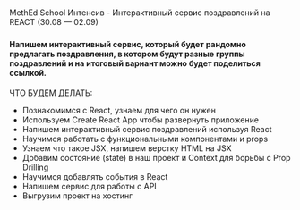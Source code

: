 ###
MethEd School Интенсив - Интерактивный сервис поздравлений на REACT (30.08 — 02.09)
###
#### Напишем интерактивный сервис, который будет рандомно предлагать поздравления, в котором будут разные группы поздравлений и на итоговый вариант можно будет поделиться ссылкой.
####


ЧТО БУДЕМ ДЕЛАТЬ:

- Познакомимся с React, узнаем для чего он нужен
- Используем Create React App чтобы развернуть приложение
- Напишем интерактивный сервис поздравлений используя React
- Научимся работать с функциональными компонентами и props
- Узнаем что такое JSX, напишем верстку HTML на JSX
- Добавим состояние (state) в наш проект и Context для борьбы с Prop Drilling
- Научимся добавлять события в React
- Напишем сервис для работы с API
- Выгрузим проект на хостинг